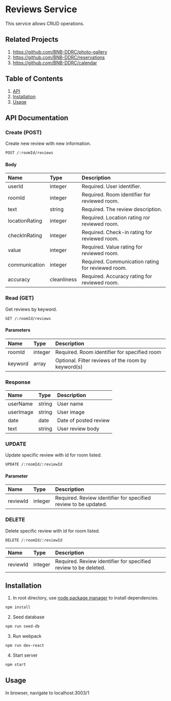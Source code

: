 # Reviews Service
This service allows CRUD operations.

## Related Projects
1. https://github.com/BNB-DDRC/photo-gallery
2. https://github.com/BNB-DDRC/reservations
3. https://github.com/BNB-DDRC/calendar


## Table of Contents

1. [API](#API)
2. [Installation](#Installation)
3. [Usage](#Usage)

## API Documentation


### Create (POST)
Create new review with new information.

```bash
POST /:roomId/reviews
```

#### Body
| Name          | Type          | Description   |
| :------------ | :-------------| :-------------|
| userId        | integer       | Required. User identifier.   |
| roomId        | integer       | Required. Room identifier for reviewed room.    |
| text          | string        | Required. The review description.     |
| locationRating| integer       | Required. Location rating ror reviewed room.     |
| checkInRating | integer       | Required. Check-in rating for reviewed room.     |
| value         | integer       | Required. Value rating for reviewed room.    |
| communication | integer       | Required. Communication rating for reviewed room.   |
| accuracy      | cleanliness   | Required. Accuracy rating for reviewed room.    |



### Read (GET)
Get reviews by keyword.

```bash
GET /:roomId/reviews
```

#### Parameters
| Name          | Type          | Description   |
| :------------ | :-------------| :-------------|
| roomId        | integer       | Required. Room identifier for specified room    |
| keyword       | array         | Optional. Filter reviews of the room by keyword(s)     |


### Response
| Name          | Type          | Description   |
| :------------ | :-------------| :-------------|
| userName      | string        | User name     |
| userImage     | string        | User image    |
| date          | date          | Date of posted review |
| text          | string        | User review body     |

### UPDATE
Update specific review with id for room listed.

```bash
UPDATE /:roomId/:reviewId
```

#### Parameter
| Name          | Type          | Description   |
| :------------ | :-------------| :-------------|
| reviewId      | integer       | Required. Review identifier for specified review to be updated.|


### DELETE
Delete specific review with id for room listed.

```bash
DELETE /:roomId/:reviewId
```

| Name          | Type          | Description   |
| :------------ | :-------------| :-------------|
| reviewId      | integer       | Required. Review identifier for specified review to be deleted.|


## Installation
1. In root directory, use [node package manager](https://www.npmjs.com/get-npm) to install dependencies.
```bash
npm install
```
2. Seed database
```bash
npm run seed-db
```
3. Run webpack
```bash
npm run dev-react
```
4. Start server 
```bash
npm start
```
## Usage
In browser, navigate to localhost:3003/1

